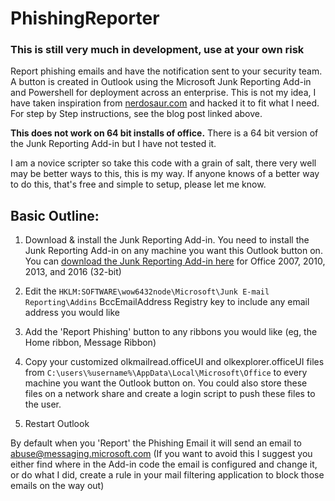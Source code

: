# PhishingReporter

### This is still very much in development, use at your own risk

Report phishing emails and have the notification sent to your security team. A button is created in Outlook using the Microsoft Junk Reporting Add-in and Powershell for deployment across an enterprise. This is not my idea, I have taken inspiration from [nerdosaur.com](http://www.nerdosaur.com/network-security/add-a-report-phishing-button-in-outlook) and hacked it to fit what I need. For step by Step instructions, see the blog post linked above.

**This does not work on 64 bit installs of office.** There is a 64 bit version of the Junk Reporting Add-in but I have not tested it.

I am a novice scripter so take this code with a grain of salt, there very well may be better ways to this, this is my way. If anyone knows of a better way to do this, that's free and simple to setup, please let me know.

## Basic Outline:

1. Download & install the Junk Reporting Add-in. You need to install the Junk Reporting Add-in on any machine you want this Outlook button on. You can [download the Junk Reporting Add-in here](https://www.microsoft.com/en-us/download/details.aspx?id=18275) for Office 2007, 2010, 2013, and 2016 (32-bit)

1. Edit the `HKLM:SOFTWARE\wow6432node\Microsoft\Junk E-mail Reporting\Addins` BccEmailAddress Registry key to include any email address you would like

1. Add the 'Report Phishing' button to any ribbons you would like (eg, the Home ribbon, Message Ribbon)

1. Copy your customized olkmailread.officeUI and olkexplorer.officeUI files from `C:\users\%username%\AppData\Local\Microsoft\Office` to every machine you want the Outlook button on. You could also store these files on a network share and create a login script to push these files to the user.

1. Restart Outlook

By default when you 'Report' the Phishing Email it will send an email to abuse@messaging.microsoft.com (If you want to avoid this I suggest you either find where in the Add-in code the email is configured and change it, or do what I did, create a rule in your mail filtering application to block those emails on the way out)
